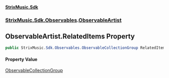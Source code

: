 #### [StrixMusic.Sdk](./index.md 'index')
### [StrixMusic.Sdk.Observables](./StrixMusic-Sdk-Observables.md 'StrixMusic.Sdk.Observables').[ObservableArtist](./StrixMusic-Sdk-Observables-ObservableArtist.md 'StrixMusic.Sdk.Observables.ObservableArtist')
## ObservableArtist.RelatedItems Property
```csharp
public StrixMusic.Sdk.Observables.ObservableCollectionGroup RelatedItems { get; }
```
#### Property Value
[ObservableCollectionGroup](./StrixMusic-Sdk-Observables-ObservableCollectionGroup.md 'StrixMusic.Sdk.Observables.ObservableCollectionGroup')  

